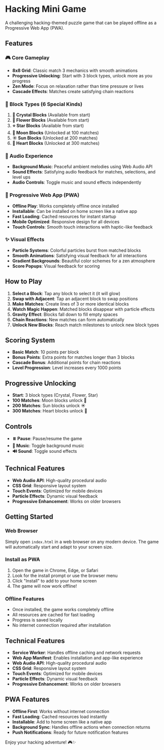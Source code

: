 # Hacking Mini Game

A challenging hacking-themed puzzle game that can be played offline as a Progressive Web App (PWA).

## Features

### 🎮 Core Gameplay
- **8x8 Grid**: Classic match 3 mechanics with smooth animations
- **Progressive Unlocking**: Start with 3 block types, unlock more as you progress
- **Zen Mode**: Focus on relaxation rather than time pressure or lives
- **Cascade Effects**: Matches create satisfying chain reactions

### 🌟 Block Types (6 Special Kinds)
1. **💎 Crystal Blocks** (Available from start)
2. **🌸 Flower Blocks** (Available from start)  
3. **⭐ Star Blocks** (Available from start)
4. **🌙 Moon Blocks** (Unlocked at 100 matches)
5. **☀️ Sun Blocks** (Unlocked at 200 matches)
6. **💖 Heart Blocks** (Unlocked at 300 matches)

### 🎵 Audio Experience
- **Background Music**: Peaceful ambient melodies using Web Audio API
- **Sound Effects**: Satisfying audio feedback for matches, selections, and level ups
- **Audio Controls**: Toggle music and sound effects independently

### 📱 Progressive Web App (PWA)
- **Offline Play**: Works completely offline once installed
- **Installable**: Can be installed on home screen like a native app
- **Fast Loading**: Cached resources for instant startup
- **Mobile Optimized**: Responsive design for all devices
- **Touch Controls**: Smooth touch interactions with haptic-like feedback

### ✨ Visual Effects
- **Particle Systems**: Colorful particles burst from matched blocks
- **Smooth Animations**: Satisfying visual feedback for all interactions
- **Gradient Backgrounds**: Beautiful color schemes for a zen atmosphere
- **Score Popups**: Visual feedback for scoring

## How to Play

1. **Select a Block**: Tap any block to select it (it will glow)
2. **Swap with Adjacent**: Tap an adjacent block to swap positions
3. **Make Matches**: Create lines of 3 or more identical blocks
4. **Watch Magic Happen**: Matched blocks disappear with particle effects
5. **Gravity Effect**: Blocks fall down to fill empty spaces
6. **Chain Reactions**: New matches can form automatically
7. **Unlock New Blocks**: Reach match milestones to unlock new block types

## Scoring System

- **Basic Match**: 10 points per block
- **Bonus Points**: Extra points for matches longer than 3 blocks
- **Cascade Bonus**: Additional points for chain reactions
- **Level Progression**: Level increases every 1000 points

## Progressive Unlocking

- **Start**: 3 block types (Crystal, Flower, Star)
- **100 Matches**: Moon blocks unlock 🌙
- **200 Matches**: Sun blocks unlock ☀️
- **300 Matches**: Heart blocks unlock 💖

## Controls

- **⏸️ Pause**: Pause/resume the game
- **🎵 Music**: Toggle background music
- **🔊 Sound**: Toggle sound effects

## Technical Features

- **Web Audio API**: High-quality procedural audio
- **CSS Grid**: Responsive layout system
- **Touch Events**: Optimized for mobile devices
- **Particle Effects**: Dynamic visual feedback
- **Progressive Enhancement**: Works on older browsers

## Getting Started

### Web Browser
Simply open `index.html` in a web browser on any modern device. The game will automatically start and adapt to your screen size.

### Install as PWA
1. Open the game in Chrome, Edge, or Safari
2. Look for the install prompt or use the browser menu
3. Click "Install" to add to your home screen
4. The game will now work offline!

### Offline Features
- Once installed, the game works completely offline
- All resources are cached for fast loading
- Progress is saved locally
- No internet connection required after installation

## Technical Features

- **Service Worker**: Handles offline caching and network requests
- **Web App Manifest**: Enables installation and app-like experience
- **Web Audio API**: High-quality procedural audio
- **CSS Grid**: Responsive layout system
- **Touch Events**: Optimized for mobile devices
- **Particle Effects**: Dynamic visual feedback
- **Progressive Enhancement**: Works on older browsers

## PWA Features

- **Offline First**: Works without internet connection
- **Fast Loading**: Cached resources load instantly
- **Installable**: Add to home screen like a native app
- **Background Sync**: Handles offline actions when connection returns
- **Push Notifications**: Ready for future notification features

Enjoy your hacking adventure! 🎮✨
